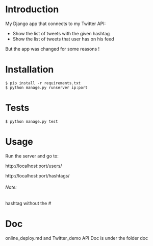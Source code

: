 
# Introduction

My Django app that connects to my Twitter API:

* Show the list of tweets with the given hashtag
* Show the list of tweets that user has on his feed

But the app was changed for some reasons !

# Installation

```
$ pip install -r requirements.txt
$ python manage.py runserver ip:port
```

# Tests

```
$ python manage.py test
```

# Usage

Run the server and go to:

http://localhost:port/users/<name>

http://localhost:port/hashtags/<hashtag>

###### Note: 
hashtag without the #


# Doc

online_deploy.md and Twitter_demo API Doc is under the folder doc